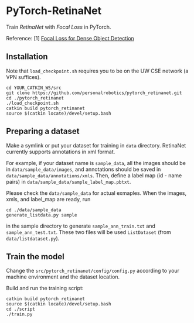 # PyTorch-RetinaNet
Train _RetinaNet_ with _Focal Loss_ in PyTorch.

Reference:
[1] [Focal Loss for Dense Object Detection](https://arxiv.org/abs/1708.02002)


## Installation
Note that `load_checkpoint.sh` requires you to be on the UW CSE network (a VPN suffices).

```
cd YOUR_CATKIN_WS/src
git clone https://github.com/personalrobotics/pytorch_retinanet.git
cd ./pytorch_retinanet
./load_checkpoint.sh
catkin build pytorch_retinanet
source $(catkin locate)/devel/setup.bash
```

## Preparing a dataset
Make a symlink or put your dataset for training in `data` directory. RetinaNet currently supports annotations in xml format.

For example, if your dataset name is `sample_data`, all the images should be in `data/sample_data/images`, and annotations should be saved in `data/sample_data/annotations/xmls`. Then, define a label map (id - name pairs) in `data/sample_data/sample_label_map.pbtxt`.

Please check the `data/sample_data` for actual exmaples. When the images, xmls, and label_map are ready, run
```
cd ./data/sample_data
generate_listdata.py sample
```
in the sample directory to generate `sample_ann_train.txt` and `sample_ann_test.txt`. These two files will be used `ListDataset` (from `data/listdataset.py`).


## Train the model
Change the `src/pytorch_retinanet/config/config.py` according to your machine environment and the dataset location.

Build and run the training script:
```
catkin build pytorch_retinanet
source $(catkin locate)/devel/setup.bash
cd ./script
./train.py
```
